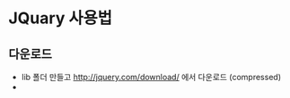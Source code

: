 # JQuary 사용법

## 다운로드
- lib 폴더 만들고 http://jquery.com/download/ 에서 다운로드 (compressed)
- <script src="/lib/jquery-버전.min.js></script>

## JQuery를 이용한 노드(웹요소) 찾기
```js
var $변수이름=$("CSS선택자") 
```
- $() : 함수호출 선택자에 해당하는 노드를 찾아주는 역할
- 선택자 : CSS 선택자 ID,CLASS,태그 -> 찾고싶은 선택자 만들어 $() 함수에 매개변수 값으로 넣어주면 된다.
- vae $변수이름 : $()함수에서 리턴값을 저장하는 변수 $붙이는 이유는 JQuery기능이 들어간 변수임을 표현

## JQuery 와 CSS관계